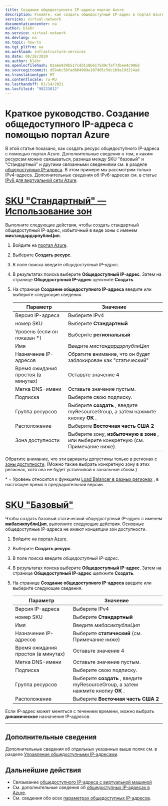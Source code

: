 ```yaml
---
title: Создание общедоступного IP-адреса портал Azure
description: Узнайте, как создать общедоступный IP-адрес в портал Azure
services: virtual-network
documentationcenter: na
author: blehr
ms.service: virtual-network
ms.devlang: na
ms.topic: how-to
ms.tgt_pltfrm: na
ms.workload: infrastructure-services
ms.date: 08/28/2020
ms.author: blehr
ms.openlocfilehash: 02a6e934b517cdd118b6175d9cfef73bee4c996d
ms.sourcegitcommit: d59abc5bfad604909a107d05c5dc1b9a193214a8
ms.translationtype: MT
ms.contentlocale: ru-RU
ms.lasthandoff: 01/14/2021
ms.locfileid: "98223012"
---
```

# <a name="quickstart-create-a-public-ip-address-using-the-azure-portal"></a>Краткое руководство. Создание общедоступного IP-адреса с помощью портал Azure

В этой статье показано, как создать ресурс общедоступного IP-адреса с помощью портал Azure. Дополнительные сведения о том, к каким ресурсам можно связываться, разница между SKU "базовый" и "Стандартный" и другими связанными сведениями см. в разделе [общедоступные IP-адреса](./public-ip-addresses.md).  В этом примере мы рассмотрим только IPv4-адреса. Дополнительные сведения об IPv6-адресах см. в статье [IPv6 для виртуальной сети Azure](./ipv6-overview.md).

# <a name="standard-sku---using-zones"></a>[**SKU "Стандартный" — Использование зон**](#tab/option-create-public-ip-standard-zones)

Выполните следующие действия, чтобы создать стандартный общедоступный IP-адрес, избыточный в виде зоны с именем **мистандардзрпублиЦип**.

1. Войдите на [портал Azure](https://portal.azure.com/).
2. Выберите **Создать ресурс**. 
3. В поле поиска введите *общедоступный IP-адрес*.
4. В результатах поиска выберите **Общедоступный IP-адрес**. Затем на странице **Общедоступный IP-адрес** щелкните **Создать**.
5. На странице **Создание общедоступного IP-адреса** введите или выберите следующие сведения. 

    | Параметр                 | Значение                       |
    | ---                     | ---                         |
    | Версия IP-адреса              | Выберите IPv4                 |    
    | номер SKU                     | Выберите **Стандартный**         |
    | Уровень (если он показан *)                  | Выберите **региональный**         |
    | Имя                    | Введите *мистандардзрпублиЦип*          |
    | Назначение IP-адресов   | Обратите внимание, что он будет заблокирован как "статический"                                        |
    | Время ожидания простоя (в минутах)  | Оставьте значение 4        |
    | Метка DNS-имени          | Оставьте значение пустым.    |
    | Подписка            | Выберите свою подписку.   |
    | Группа ресурсов          | Выберите **создать** , введите myResourceGroup, а затем нажмите кнопку **ОК** . |
    | Расположение                | Выберите **Восточная часть США 2**      |
    | Зона доступности       | Выберите зону, **избыточную в зоне** , или выберите конкретную (см. Примечание ниже). |

Обратите внимание, что эти варианты допустимы только в регионах с [зоны доступности](../availability-zones/az-overview.md?toc=%2fazure%2fvirtual-network%2ftoc.json#availability-zones).  (Можно также выбрать конкретную зону в этих регионах, хотя она не будет устойчивой к зональные сбоям.)

\* = Уровень относится к функциям [Load Balancer в разных регионах](../load-balancer/cross-region-overview.md) , в настоящее время в предварительной версии.

# <a name="basic-sku"></a>[**SKU "Базовый"**](#tab/option-create-public-ip-basic)

Чтобы создать базовый статический общедоступный IP-адрес с именем **мибасикпублиЦип**, выполните следующие действия.  Основные общедоступные IP-адреса не имеют концепции зон доступности.

1. Войдите на [портал Azure](https://portal.azure.com/).
2. Выберите **Создать ресурс**. 
3. В поле поиска введите *общедоступный IP-адрес*.
4. В результатах поиска выберите **Общедоступный IP-адрес**. Затем на странице **Общедоступный IP-адрес** щелкните **Создать**.
5. На странице **Создание общедоступного IP-адреса** введите или выберите следующие сведения. 

    | Параметр                 | Значение                       |
    | ---                     | ---                         |
    | Версия IP-адреса              | Выберите IPv4                 |    
    | номер SKU                     | Выберите **Стандартный**         |
    | Имя                    | Введите *мибасикпублиЦип*          |
    | Назначение IP-адресов   | Выберите **статический** (см. Примечание ниже)                                     |
    | Время ожидания простоя (в минутах)  | Оставьте значение 4        |
    | Метка DNS-имени          | Оставьте значение пустым.    |
    | Подписка            | Выберите свою подписку.   |
    | Группа ресурсов          | Выберите **создать** , введите myResourceGroup, а затем нажмите кнопку **ОК** . |
    | Расположение                | Выберите **Восточная часть США 2**      |

Если IP-адрес может меняться с течением времени, можно выбрать **динамическое** назначение IP-адресов.

---

## <a name="additional-information"></a>Дополнительные сведения 

Дополнительные сведения об отдельных указанных выше полях см. в разделе [Управление общедоступными IP-адресами](./virtual-network-public-ip-address.md#create-a-public-ip-address).

## <a name="next-steps"></a>Дальнейшие действия
- Связывание [общедоступного IP-адреса с виртуальной машиной](./associate-public-ip-address-vm.md#azure-portal)
- См. дополнительные сведения об [общедоступных IP-адресах в Azure](./public-ip-addresses.md#public-ip-addresses).
- См. сведения обо всех [параметрах общедоступных IP-адресов](virtual-network-public-ip-address.md#create-a-public-ip-address).